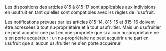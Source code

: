 Les dispositions des articles 815 à 815-17 sont applicables aux indivisions en usufruit en tant qu'elles sont compatibles avec les règles de l'usufruit. 


Les notifications prévues par les articles 815-14, 815-15 et 815-16 doivent être adressées à tout nu-propriétaire et à tout usufruitier. Mais un usufruitier ne peut acquérir une part en nue-propriété que si aucun nu-propriétaire ne s'en porte acquéreur ; un nu-propriétaire ne peut acquérir une part en usufruit que si aucun usufruitier ne s'en porte acquéreur.

